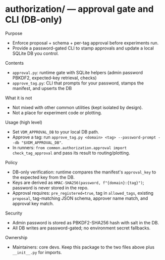 # authorization/ — approval gate and CLI (DB-only)

Purpose

- Enforce proposal + schema + per-tag approval before experiments run.
- Provide a password-gated CLI to stamp approvals and update a local SQLite DB you control.

Contents

- `approval.py`: runtime gate with SQLite helpers (admin password PBKDF2, expected-key retrieval, checks)
- `approve_tag.py`: CLI that prompts for your password, stamps the manifest, and upserts the DB

What it is not

- Not mixed with other common utilities (kept isolated by design).
- Not a place for experiment code or plotting.

Usage (high level)

- Set `VDM_APPROVAL_DB` to your local DB path.
- Approve a tag: run `approve_tag.py <domain> <tag> --password-prompt --db "$VDM_APPROVAL_DB"`.
- In runners: `from common.authorization.approval import check_tag_approval` and pass its result to routing/plotting.

Policy

- DB-only verification: runtime compares the manifest's `approval_key` to the expected key from the DB.
- Keys are derived as `HMAC-SHA256(password, f"{domain}:{tag}")`; password is never stored in the repo.
- Approval requires: `pre_registered=true`, tag in `allowed_tags`, existing `proposal`, tag-matching JSON schema, approver name match, and approval key match.

Security

- Admin password is stored as PBKDF2-SHA256 hash with salt in the DB.
- All DB writes are password-gated; no environment secret fallbacks.

Ownership

- Maintainers: core devs. Keep this package to the two files above plus `__init__.py` for imports.
